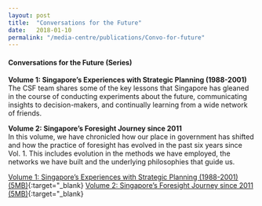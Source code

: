 ```yaml
---
layout: post
title:  "Conversations for the Future"
date:   2018-01-10
permalink: "/media-centre/publications/Convo-for-future"
---
```


#### **Conversations for the Future (Series)**

**Volume 1: Singapore’s Experiences with Strategic Planning (1988-2001)**    
The CSF team shares some of the key lessons that Singapore has gleaned in the course of conducting experiments about the future, communicating insights to decision-makers, and continually learning from a wide network of friends.

**Volume 2: Singapore’s Foresight Journey since 2011**    
In this volume, we have chronicled how our place in government has shifted and how the practice of foresight has evolved in the past six years since Vol. 1. This includes evolution in the methods we have employed, the networks we have built and the underlying philosophies that guide us.

[Volume 1: Singapore’s Experiences with Strategic Planning (1988-2001) (5MB)](/files/media-centre/publications/conversations-for-the-future.pdf){:target="_blank}
[Volume 2: Singapore’s Foresight Journey since 2011 (5MB)](/files/media-centre/publications/conversations_vol2-publication-web.pdf){:target="_blank}
